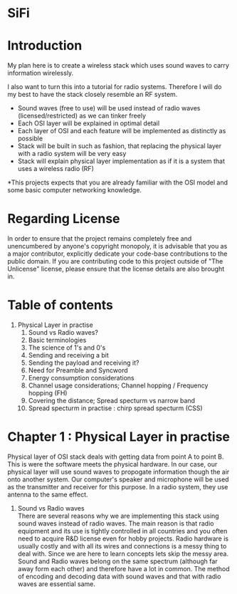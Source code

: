# SiFi


Introduction
============
My plan here is to create a wireless stack which uses sound waves to carry information wirelessly.

I also want to turn this into a tutorial for radio systems. Therefore I will do my best to have the stack closely resemble an RF system.

- Sound waves (free to use) will be used instead of radio waves (licensed/restricted) as we can tinker freely
- Each OSI layer will be explained in optimal detail
- Each layer of OSI and each feature will be implemented as distinctly as possible
- Stack will be built in such as fashion, that replacing the physical layer with a radio system will be very easy
- Stack will explain physical layer implementation as if it is a system that uses a wireless radio (RF)

*This projects expects that you are already familiar with the OSI model and some basic computer networking knowledge.


Regarding License
=================
In order to ensure that the project remains completely free and unencumbered by anyone's copyright monopoly, it is advisable that you as a major contributor, explicitly dedicate your code-base contributions to the public domain. If you are contributing code to this project outside of "The Unlicense" license, please ensure that the license details are also brought in.


Table of contents
=================
1. Physical Layer in practise
   1. Sound vs Radio waves?
   1. Basic terminologies
   1. The science of 1's and 0's
   1. Sending and receiving a bit
   1. Sending the payload and receiving it?
   1. Need for Preamble and Syncword
   1. Energy consumption considerations
   1. Channel usage considerations; Channel hopping / Frequency hopping (FH)
   1. Covering the distance; Spread specturm vs narrow band
   1. Spread specturm in practise : chirp spread specturm (CSS)

Chapter 1 : Physical Layer in practise
======================================
Physical layer of OSI stack deals with getting data from point A to point B. This is were the software meets the physical hardware. In our case, our physical layer will use sound waves to propogate information though the air onto another system. Our computer's speaker and microphone will be used as the transmitter and receiver for this purpose. In a radio system, they use antenna to the same effect.
  1. Sound vs Radio waves <br>
There are several reasons why we are implementing this stack using sound waves instead of radio waves. The main reason is that radio equipment and its use is tightly controlled in all countries and you often need to acquire R&D license even for hobby projects. Radio hardware is usually costly and with all its wires and connections is a messy thing to deal with. Since we are here to learn concepts lets skip the messy area. <br>
Sound and Radio waves belong on the same spectrum (although far away form each other) and therefore have a lot in common. The method of encoding and decoding data with sound waves and that with radio waves are essential same.<br>
